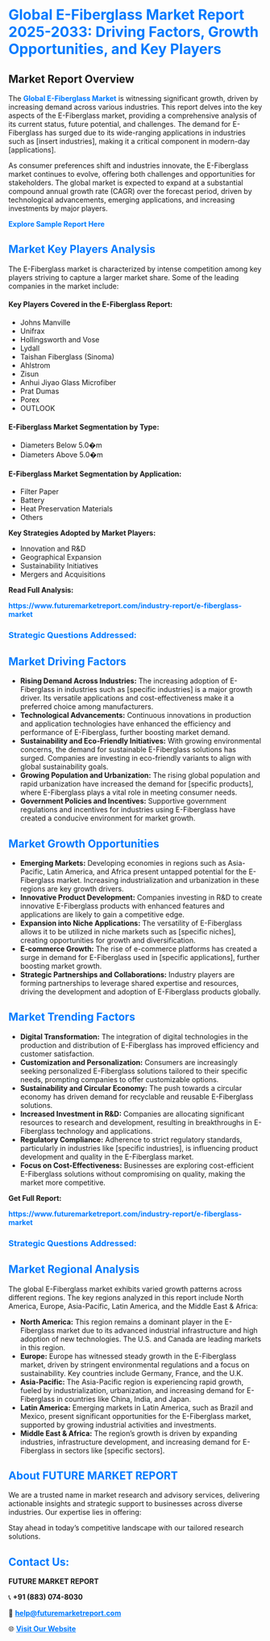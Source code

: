 <h1 style="color: #007BFF;">Global E-Fiberglass Market Report 2025-2033: Driving Factors, Growth Opportunities, and Key Players</h1>

<section id="overview">
<h2>Market Report Overview</h2>
<p>The <a href="https://www.futuremarketreport.com/industry-report/e-fiberglass-market" style="color: #007BFF; text-decoration: none;"><strong>Global E-Fiberglass Market</strong></a> is witnessing significant growth, driven by increasing demand across various industries. This report delves into the key aspects of the E-Fiberglass market, providing a comprehensive analysis of its current status, future potential, and challenges. The demand for E-Fiberglass has surged due to its wide-ranging applications in industries such as [insert industries], making it a critical component in modern-day [applications].</p>
<p>As consumer preferences shift and industries innovate, the E-Fiberglass market continues to evolve, offering both challenges and opportunities for stakeholders. The global market is expected to expand at a substantial compound annual growth rate (CAGR) over the forecast period, driven by technological advancements, emerging applications, and increasing investments by major players.</p>
</section>

<section id="overview">
<p><a href="https://www.futuremarketreport.com/request-sample/reportId=37057" style="color: #007BFF; text-decoration: none;"><strong>Explore Sample Report Here</strong></a></p>
</section>

<section id="key-players">
<h2 style="color: #007BFF;">Market Key Players Analysis</h2>
<p>The E-Fiberglass market is characterized by intense competition among key players striving to capture a larger market share. Some of the leading companies in the market include:</p>
<h4>Key Players Covered in the E-Fiberglass Report:</h4>
<ul><li>Johns Manville</li><li>Unifrax</li><li>Hollingsworth and Vose</li><li>Lydall</li><li>Taishan Fiberglass (Sinoma)</li><li>Ahlstrom</li><li>Zisun</li><li>Anhui Jiyao Glass Microfiber</li><li>Prat Dumas</li><li>Porex</li><li>OUTLOOK</li></ul>
<h4>E-Fiberglass Market Segmentation by Type:</h4>
<ul><li>Diameters Below 5.0�m</li><li>Diameters Above 5.0�m</li></ul>

<h4>E-Fiberglass Market Segmentation by Application:</h4>
<ul><li>Filter Paper</li><li>Battery</li><li>Heat Preservation Materials</li><li>Others</li></ul>
<p><strong>Key Strategies Adopted by Market Players:</strong></p>
<ul>
<li>Innovation and R&D</li>
<li>Geographical Expansion</li>
<li>Sustainability Initiatives</li>
<li>Mergers and Acquisitions</li>
</ul>
</section>

<section>
<p><strong>Read Full Analysis: </strong></p><a href="https://www.futuremarketreport.com/industry-report/e-fiberglass-market" style="color: #007BFF; text-decoration: none;"><strong>https://www.futuremarketreport.com/industry-report/e-fiberglass-market</strong></a>
<h3 style="color: #007BFF;">Strategic Questions Addressed:</h3>
</section>

<section id="driving-factors">
<h2 style="color: #007BFF;">Market Driving Factors</h2>
<ul>
<li><strong>Rising Demand Across Industries:</strong> The increasing adoption of E-Fiberglass in industries such as [specific industries] is a major growth driver. Its versatile applications and cost-effectiveness make it a preferred choice among manufacturers.</li>
<li><strong>Technological Advancements:</strong> Continuous innovations in production and application technologies have enhanced the efficiency and performance of E-Fiberglass, further boosting market demand.</li>
<li><strong>Sustainability and Eco-Friendly Initiatives:</strong> With growing environmental concerns, the demand for sustainable E-Fiberglass solutions has surged. Companies are investing in eco-friendly variants to align with global sustainability goals.</li>
<li><strong>Growing Population and Urbanization:</strong> The rising global population and rapid urbanization have increased the demand for [specific products], where E-Fiberglass plays a vital role in meeting consumer needs.</li>
<li><strong>Government Policies and Incentives:</strong> Supportive government regulations and incentives for industries using E-Fiberglass have created a conducive environment for market growth.</li>
</ul>
</section>

<section id="growth-opportunities">
<h2 style="color: #007BFF;">Market Growth Opportunities</h2>
<ul>
<li><strong>Emerging Markets:</strong> Developing economies in regions such as Asia-Pacific, Latin America, and Africa present untapped potential for the E-Fiberglass market. Increasing industrialization and urbanization in these regions are key growth drivers.</li>
<li><strong>Innovative Product Development:</strong> Companies investing in R&D to create innovative E-Fiberglass products with enhanced features and applications are likely to gain a competitive edge.</li>
<li><strong>Expansion into Niche Applications:</strong> The versatility of E-Fiberglass allows it to be utilized in niche markets such as [specific niches], creating opportunities for growth and diversification.</li>
<li><strong>E-commerce Growth:</strong> The rise of e-commerce platforms has created a surge in demand for E-Fiberglass used in [specific applications], further boosting market growth.</li>
<li><strong>Strategic Partnerships and Collaborations:</strong> Industry players are forming partnerships to leverage shared expertise and resources, driving the development and adoption of E-Fiberglass products globally.</li>
</ul>
</section>

<section id="trending-factors">
<h2 style="color: #007BFF;">Market Trending Factors</h2>
<ul>
<li><strong>Digital Transformation:</strong> The integration of digital technologies in the production and distribution of E-Fiberglass has improved efficiency and customer satisfaction.</li>
<li><strong>Customization and Personalization:</strong> Consumers are increasingly seeking personalized E-Fiberglass solutions tailored to their specific needs, prompting companies to offer customizable options.</li>
<li><strong>Sustainability and Circular Economy:</strong> The push towards a circular economy has driven demand for recyclable and reusable E-Fiberglass solutions.</li>
<li><strong>Increased Investment in R&D:</strong> Companies are allocating significant resources to research and development, resulting in breakthroughs in E-Fiberglass technology and applications.</li>
<li><strong>Regulatory Compliance:</strong> Adherence to strict regulatory standards, particularly in industries like [specific industries], is influencing product development and quality in the E-Fiberglass market.</li>
<li><strong>Focus on Cost-Effectiveness:</strong> Businesses are exploring cost-efficient E-Fiberglass solutions without compromising on quality, making the market more competitive.</li>
</ul>
</section>

<section>
<p><strong>Get Full Report: </strong></p><a href="https://www.futuremarketreport.com/industry-report/e-fiberglass-market" style="color: #007BFF; text-decoration: none;"><strong>https://www.futuremarketreport.com/industry-report/e-fiberglass-market</strong></a>
<h3 style="color: #007BFF;">Strategic Questions Addressed:</h3>
</section>


<section id="regional-analysis">
<h2 style="color: #007BFF;">Market Regional Analysis</h2>
<p>The global E-Fiberglass market exhibits varied growth patterns across different regions. The key regions analyzed in this report include North America, Europe, Asia-Pacific, Latin America, and the Middle East & Africa:</p>
<ul>
<li><strong>North America:</strong> This region remains a dominant player in the E-Fiberglass market due to its advanced industrial infrastructure and high adoption of new technologies. The U.S. and Canada are leading markets in this region.</li>
<li><strong>Europe:</strong> Europe has witnessed steady growth in the E-Fiberglass market, driven by stringent environmental regulations and a focus on sustainability. Key countries include Germany, France, and the U.K.</li>
<li><strong>Asia-Pacific:</strong> The Asia-Pacific region is experiencing rapid growth, fueled by industrialization, urbanization, and increasing demand for E-Fiberglass in countries like China, India, and Japan.</li>
<li><strong>Latin America:</strong> Emerging markets in Latin America, such as Brazil and Mexico, present significant opportunities for the E-Fiberglass market, supported by growing industrial activities and investments.</li>
<li><strong>Middle East & Africa:</strong> The region’s growth is driven by expanding industries, infrastructure development, and increasing demand for E-Fiberglass in sectors like [specific sectors].</li>
</ul>
</section>

<footer>
<h2 style="color: #007BFF;">About FUTURE MARKET REPORT</h2>
<p>We are a trusted name in market research and advisory services, delivering actionable insights and strategic support to businesses across diverse industries. Our expertise lies in offering:</p>

<p>Stay ahead in today’s competitive landscape with our tailored research solutions.</p>

<h2 style="color: #007BFF;">Contact Us:</h2>
<p><strong>FUTURE MARKET REPORT</strong></p>
<p>📞 <strong>+91 (883) 074-8030</strong></p>
<p>📧 <strong><a href="mailto:help@futuremarketreport.com" style="color: #007BFF;">help@futuremarketreport.com</a></strong></p>
<p>🌐 <strong><a href="https://www.futuremarketreport.com/" style="color: #007BFF;">Visit Our Website</a></strong></p>
</footer>